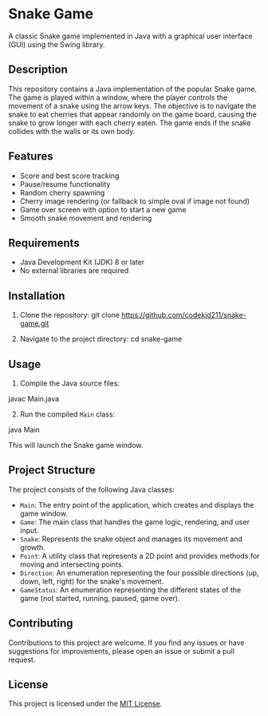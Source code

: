 # Snake Game

A classic Snake game implemented in Java with a graphical user interface (GUI) using the Swing library.

## Description

This repository contains a Java implementation of the popular Snake game. The game is played within a window, where the player controls the movement of a snake using the arrow keys. The objective is to navigate the snake to eat cherries that appear randomly on the game board, causing the snake to grow longer with each cherry eaten. The game ends if the snake collides with the walls or its own body.

## Features

- Score and best score tracking
- Pause/resume functionality
- Random cherry spawning
- Cherry image rendering (or fallback to simple oval if image not found)
- Game over screen with option to start a new game
- Smooth snake movement and rendering

## Requirements

- Java Development Kit (JDK) 8 or later
- No external libraries are required

## Installation

1. Clone the repository:
git clone https://github.com/codekid211/snake-game.git

2. Navigate to the project directory:
cd snake-game

## Usage

1. Compile the Java source files:

javac Main.java

2. Run the compiled `Main` class:

java Main


This will launch the Snake game window.

## Project Structure

The project consists of the following Java classes:

- `Main`: The entry point of the application, which creates and displays the game window.
- `Game`: The main class that handles the game logic, rendering, and user input.
- `Snake`: Represents the snake object and manages its movement and growth.
- `Point`: A utility class that represents a 2D point and provides methods for moving and intersecting points.
- `Direction`: An enumeration representing the four possible directions (up, down, left, right) for the snake's movement.
- `GameStatus`: An enumeration representing the different states of the game (not started, running, paused, game over).

## Contributing

Contributions to this project are welcome. If you find any issues or have suggestions for improvements, please open an issue or submit a pull request.

## License

This project is licensed under the [MIT License](LICENSE).
